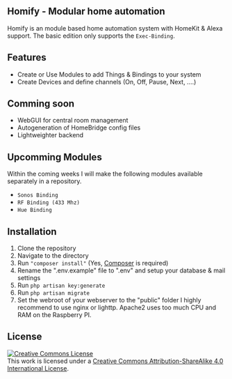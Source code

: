 ## Homify - Modular home automation

Homify is an module based home automation system with HomeKit &amp; Alexa support.
The basic edition only supports the ```Exec-Binding```. 

## Features

- Create or Use Modules to add Things & Bindings to your system
- Create Devices and define channels (On, Off, Pause, Next, ....)

## Comming soon

- WebGUI for central room management
- Autogeneration of HomeBridge config files
- Lightweighter backend


## Upcomming Modules

Within the coming weeks I will make the following modules available separately in a repository.
- ```Sonos Binding```
- ```RF Binding (433 Mhz)```
- ```Hue Binding```

## Installation

1. Clone the repository
2. Navigate to the directory
3. Run ```"composer install"``` (Yes, <a href="https://getcomposer.org/">Composer</a> is required)
4. Rename the ".env.example" file to ".env" and setup your database & mail settings
5. Run ```php artisan key:generate```
6. Run ```php artisan migrate```
7. Set the webroot of your webserver to the "public" folder
I highly recommend to use nginx or lighttp. Apache2 uses too much CPU and RAM on the Raspberry PI.

## License

<a rel="license" href="http://creativecommons.org/licenses/by-sa/4.0/"><img alt="Creative Commons License" style="border-width:0" src="https://i.creativecommons.org/l/by-sa/4.0/88x31.png" /></a><br />This work is licensed under a <a rel="license" href="http://creativecommons.org/licenses/by-sa/4.0/">Creative Commons Attribution-ShareAlike 4.0 International License</a>.




